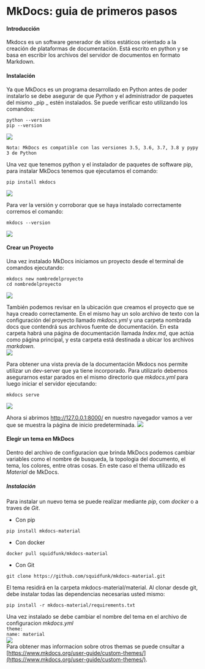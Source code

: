 # MkDocs: guia de primeros pasos
#### Introducción
Mkdocs es un software generador de sitios estáticos orientado a la creación de plataformas de documentación. Está escrito en python y se basa en escribir los archivos del servidor de documentos en formato Markdown.

#### Instalación 
Ya que MkDocs es un programa desarrollado en Python antes de poder instalarlo se debe asegurar de que _Python_ y el administrador de paquetes del mismo _pip _ estén instalados. 
Se puede verificar esto utilizando los comandos:  
```
python --version  
pip --version
```
![](/Imagenes/img1.jpg)

~~~
Nota: MkDocs es compatible con las versiones 3.5, 3.6, 3.7, 3.8 y pypy 3 de Python 
~~~

Una vez que tenemos python y el instalador de paquetes de software pip, para instalar MkDocs tenemos que ejecutamos el comando:
```
pip install mkdocs
```
![](/Imagenes/img2.jpg)

Para ver la versión y corroborar que se haya instalado correctamente corremos el comando: 
```
mkdocs --version
```
![](/Imagenes/img3.jpg)

#### Crear un Proyecto
Una vez instalado MkDocs iniciamos un proyecto desde el terminal de comandos ejecutando:
```
mkdocs new nombredelproyecto
cd nombredelproyecto
```
![](/Imagenes/img4.jpg)

También podemos revisar en la ubicación que creamos el proyecto que se haya creado correctamente. En el mismo hay un solo archivo de texto con la configuración del proyecto  llamado *mkdocs.yml* y una carpeta nombrada docs que contendrá sus archivos fuente de documentación. En esta carpeta habrá una página de documentación llamada *Index.md*, que actúa como página principal, y esta carpeta está destinada a ubicar los archivos *markdown*.  
![](/Imagenes/img5.jpg)

Para obtener una vista previa de la documentación Mkdocs nos permite utilizar un dev-server que ya tiene incorporado. Para utilizarlo debemos asegurarnos estar parados en el mismo directorio que *mkdocs.yml* para luego iniciar el servidor ejecutando:  
```
mkdocs serve
```
![](/Imagenes/img6.jpg)

Ahora si abrimos http://127.0.0.1:8000/ en nuestro navegador vamos a ver que se muestra la página de inicio predeterminada.
![](/Imagenes/img7.jpg)


#### Elegir un tema en MkDocs
Dentro del archivo de configuracion que brinda MkDocs podemos cambiar variables como el nombre de busqueda, la topologia del documento, el tema, los colores, entre otras cosas. En este caso el thema utilizado es *Material* de MkDocs.
##### Instalación
 Para instalar un nuevo tema se puede realizar mediante *pip*, com *docker* o a traves de *Git*.  

- Con pip  
```
pip install mkdocs-material
```
- Con docker
```
docker pull squidfunk/mkdocs-material
```
- Con Git
```
git clone https://github.com/squidfunk/mkdocs-material.git
```
El tema residirá en la carpeta mkdocs-material/material. Al clonar desde git, debe instalar todas las dependencias necesarias usted mismo:
```
pip install -r mkdocs-material/requirements.txt
```
Una vez instalado se debe cambiar el nombre del tema en el archivo de configuracion *mkdocs.yml*  
`theme:`    
    `name: material`  
![](/Imagenes/img8.jpg)  
Para obtener mas informacion sobre otros themas se puede cnsultar a [https://www.mkdocs.org/user-guide/custom-themes/](https://www.mkdocs.org/user-guide/custom-themes/).